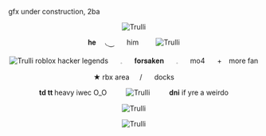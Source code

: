 gfx under construction, 2ba
<p align=center> <body><img src="https://64.media.tumblr.com/38ea7ec4614894247a2be7a81670afcb/91f877d776072751-dc/s400x600/8e645fc24f4979bb2c60538b64126567459abfe6.pnj" alt="Trulli"</body>
<p align=center> 𝐡𝐞 ⠀ ◟⏝  ⠀⠀him  ⠀⠀⠀<body><img src="https://64.media.tumblr.com/8ea969fd69a0bb1035e74218dd68cb3d/0735995cb3f6e029-00/s75x75_c1/2f75b8a1e314093079ff571eb900e7f1a437fd1f.gifv" alt="Trulli"</body>
<p align=center> <p align=center> <body><img src="https://64.media.tumblr.com/a7ddde07032a1a133ef59a0254abe069/eca8b10a97918538-1a/s75x75_c1/5a35faa1a57ebe4e41127a59b322d50e214a09d2.gifv" alt="Trulli"</body> roblox hacker legends ⠀⠀𓈒⠀⠀ 𝐟𝐨𝐫𝐬𝐚𝐤𝐞𝐧 ⠀⠀𓈒⠀⠀ mo4 ⠀⠀+⠀ more fan 

<p align=center> <b> ★ </b> rbx area⠀⠀/ ⠀⠀docks  
<p align=center>  <b> td tt </b> heavy iwec O_O  ⠀⠀⠀  <body><img src="https://64.media.tumblr.com/fdf76944db41649471d77c0b7a9e24ae/a53559b838a1040c-9e/s75x75_c1/f92ba40e8d36caa280d857ad2698ebeada9d5979.gifv" alt="Trulli"</body> ⠀⠀⠀  𝐝𝐧𝐢 if yre a weirdo  <p align=center> <body><img src="https://64.media.tumblr.com/2c096e2d58aeda26e940700f52536c76/58e98b0601332406-05/s75x75_c1/59affa1a78135df8a4e52c2c02e3c02500b24c21.gifv" alt="Trulli"</body>

<p align=center> <body><img src="https://64.media.tumblr.com/38ea7ec4614894247a2be7a81670afcb/91f877d776072751-dc/s400x600/8e645fc24f4979bb2c60538b64126567459abfe6.pnj" alt="Trulli"</body>




